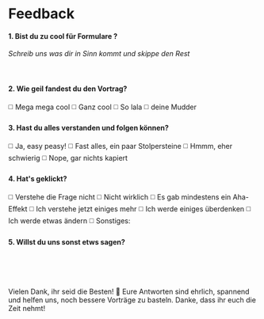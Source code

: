 # Feedback
<!--
**Hey Leute! Eure Meinung rockt!**
Wir machen die Vorträge für Euch komplett umsonst – euer ehrliches Feedback ist unser Lohn. Also nehmt euch bitte ’ne Minute Zeit, denn nur mit euren Antworten können wir noch besser werden und vielen anderen Schulen Spaß bringen!
-->

#### 1. Bist du zu cool für Formulare ?
*Schreib uns was dir in Sinn kommt und skippe den Rest*
<br/><br/><br/>

#### 2. Wie geil fandest du den Vortrag?

◻️ Mega mega cool
◻️ Ganz cool
◻️ So lala
◻️ deine Mudder

#### 3. Hast du alles verstanden und folgen können?

◻️ Ja, easy peasy!
◻️ Fast alles, ein paar Stolpersteine
◻️ Hmmm, eher schwierig
◻️ Nope, gar nichts kapiert

#### 4. Hat's geklickt?

◻️ Verstehe die Frage nicht
◻️ Nicht wirklich
◻️ Es gab mindestens ein Aha-Effekt
◻️ Ich verstehe jetzt einiges mehr
◻️ Ich werde einiges überdenken
◻️ Ich werde etwas ändern
◻️ Sonstiges:

#### 5. Willst du uns sonst etws sagen?
<br/><br/><br/>

Vielen Dank, ihr seid die Besten! 🚀 Eure Antworten sind ehrlich, spannend und helfen uns, noch bessere Vorträge zu basteln. Danke, dass ihr euch die Zeit nehmt!